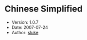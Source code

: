 Chinese Simplified
==================

* Version: 1.0.7
* Date: 2007-07-24
* Author: [sluke](http://sourceforge.net/users/sluke/)
